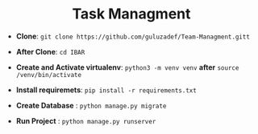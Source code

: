 
<div align="center">
  <h1>Task Managment</h1>
</div>

- **Clone**: `git clone https://github.com/guluzadef/Team-Managment.gitt`
- **After Clone**: `cd IBAR`

- **Create and Activate virtualenv**: `python3 -m venv venv`  **after** `source /venv/bin/activate`

- **Install requiremets**: `pip install -r requirements.txt`

- **Create Database** : `python manage.py migrate`

    
- **Run Project** : `python manage.py runserver`


